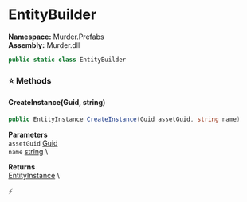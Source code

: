 # EntityBuilder

**Namespace:** Murder.Prefabs \
**Assembly:** Murder.dll

```csharp
public static class EntityBuilder
```

### ⭐ Methods
#### CreateInstance(Guid, string)
```csharp
public EntityInstance CreateInstance(Guid assetGuid, string name)
```

**Parameters** \
`assetGuid` [Guid](https://learn.microsoft.com/en-us/dotnet/api/System.Guid?view=net-7.0) \
`name` [string](https://learn.microsoft.com/en-us/dotnet/api/System.String?view=net-7.0) \

**Returns** \
[EntityInstance](../..//Murder/Prefabs/EntityInstance.html) \



⚡